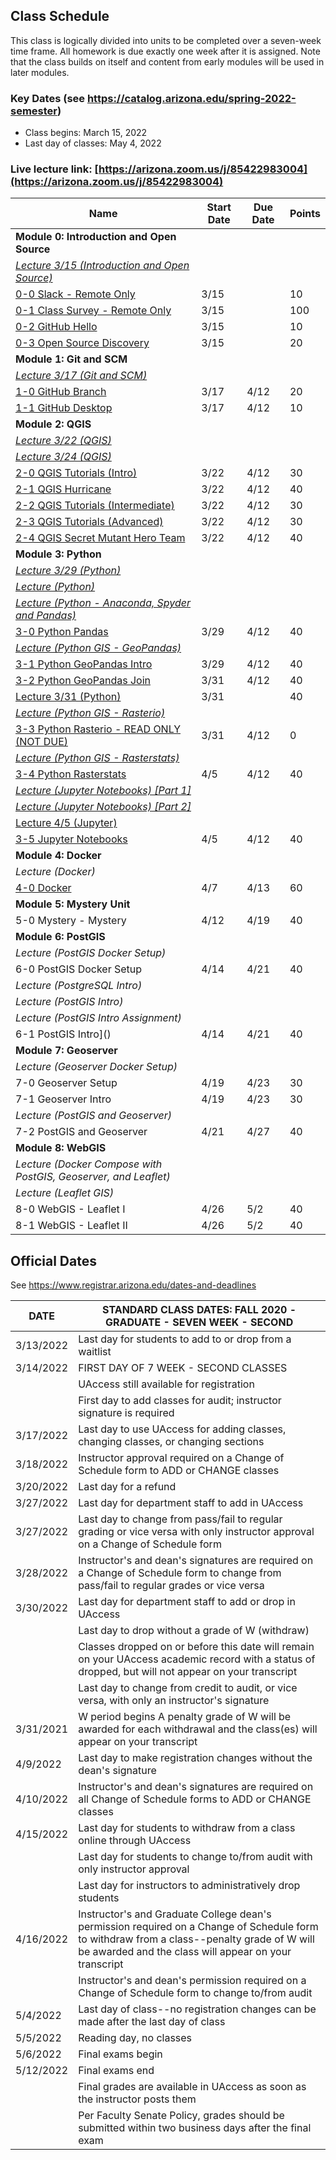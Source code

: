 
## Class Schedule

This class is logically divided into units to be completed over a seven-week time frame. All homework is due exactly one week after it is assigned. Note that the class builds on itself and content from early modules will be used in later modules.

### Key Dates (see https://catalog.arizona.edu/spring-2022-semester)
- Class begins: March 15, 2022
- Last day of classes:  May 4, 2022

### Live lecture link: [https://arizona.zoom.us/j/85422983004](https://arizona.zoom.us/j/85422983004)

|  **Name** | **Start Date** | **Due Date** | **Points** |
| --- | --- | --- | ---  |
|  **Module 0: Introduction and Open Source** |  |  |  |
|  _[Lecture 3/15 (Introduction and Open Source)](https://arizona.zoom.us/rec/play/e9MudBgC-k27zuxMXBYK-9T8kzoNddXl7EglVMJ1Ky7PcHsNz9-8zL3Kkf8dqXiFhT0OeyiIZErQ18mp.f_en9TOmbMIuC6cI)_ |  |  |  |
|  [0-0 Slack - Remote Only](https://classroom.github.com/a/JFJL3_On) | 3/15 | | 10 |
|  [0-1 Class Survey - Remote Only](https://classroom.github.com/a/HLKVnADy) | 3/15 | | 100 |
|  [0-2 GitHub Hello](https://classroom.github.com/a/F91EweWk) | 3/15 | | 10 |
|  [0-3 Open Source Discovery](https://classroom.github.com/a/RzIaaqRM) | 3/15 | | 20 |
|  **Module 1: Git and SCM** |  |  |  |
|  _[Lecture 3/17 (Git and SCM)](https://arizona.hosted.panopto.com/Panopto/Pages/Viewer.aspx?id=780e3e9d-eb34-4987-8354-ae5c00284667)_ |  |  |  |
|  [1-0 GitHub Branch](https://classroom.github.com/a/HV1k3ULZ) | 3/17 | 4/12 | 20 |
|  [1-1 GitHub Desktop](https://classroom.github.com/a/OIaQJYtX) | 3/17 | 4/12 | 10 |
|  **Module 2: QGIS** |  |  |  |
|  _[Lecture 3/22 (QGIS)](https://arizona.hosted.panopto.com/Panopto/Pages/Viewer.aspx?id=02494902-a98b-4538-8534-ae61003ac769)_ |  |  |  |
|  _[Lecture 3/24 (QGIS)](https://arizona.hosted.panopto.com/Panopto/Pages/Viewer.aspx?id=2e596e6a-ff1d-45d7-8606-ae6300269475)_ |  |  |  |
|  [2-0 QGIS Tutorials (Intro)](https://classroom.github.com/a/CB_2ZJPS) | 3/22 |  4/12 | 30 |
|  [2-1 QGIS Hurricane](https://classroom.github.com/a/N08V0q66) | 3/22 |  4/12 | 40 |
|  [2-2 QGIS Tutorials (Intermediate)](https://classroom.github.com/a/-EbJF5Ga) | 3/22 |  4/12 | 30 |
|  [2-3 QGIS Tutorials (Advanced)](https://classroom.github.com/a/EQRXMkIV) | 3/22 | 4/12 | 30 |
|  [2-4 QGIS Secret Mutant Hero Team](https://classroom.github.com/a/8jHl7kOO) | 3/22 | 4/12 | 40 |
|  **Module 3: Python** |  |  |  |
|  _[Lecture 3/29 (Python)](https://arizona.hosted.panopto.com/Panopto/Pages/Viewer.aspx?id=0dd631d5-4022-422c-89c8-ae680036907b)_ |  |  |  |
|  _[Lecture (Python)](https://arizona.hosted.panopto.com/Panopto/Pages/Viewer.aspx?id=83304fba-424f-430f-87e1-adcc00448e6e)_ |  |  |  |
|  _[Lecture (Python - Anaconda, Spyder and Pandas)](https://arizona.hosted.panopto.com/Panopto/Pages/Viewer.aspx?id=724a9842-c1d7-462b-be0c-add4004b113e)_ |  |  |  |
|  [3-0 Python Pandas](https://classroom.github.com/a/_jcebcb-) | 3/29 |  4/12 | 40 |
|  _[Lecture (Python GIS - GeoPandas)](https://arizona.hosted.panopto.com/Panopto/Pages/Viewer.aspx?id=98d80d3b-6c09-4734-b520-add5006228ad)_ |  |  |  |
|  [3-1 Python GeoPandas Intro](https://classroom.github.com/a/sMInJWmS) | 3/29 | 4/12 | 40 |
|  [3-2 Python GeoPandas Join](https://classroom.github.com/a/Dq5IKYPj) | 3/31 |  4/12 | 40 |
|  [Lecture 3/31 (Python)](https://arizona.hosted.panopto.com/Panopto/Pages/Viewer.aspx?id=7b2090b5-65d7-434b-8645-ae6a00329439) | 3/31 |  | 40 |
|  _[Lecture (Python GIS - Rasterio)](https://arizona.hosted.panopto.com/Panopto/Pages/Viewer.aspx?id=9ce148fe-a9c5-4db4-b30a-adda004f64f0)_ |  |  |  |
|  [3-3 Python Rasterio - READ ONLY (NOT DUE)](https://classroom.github.com/a/dEARx1fn) | 3/31 | 4/12 | 0 |
|  _[Lecture (Python GIS - Rasterstats)](https://arizona.hosted.panopto.com/Panopto/Pages/Viewer.aspx?id=f9276c68-2ad1-4d61-81fe-addd00675de5)_ |  |  |  |
|  [3-4 Python Rasterstats](https://classroom.github.com/a/pjrD95yD) | 4/5 | 4/12 | 40 |
|  _[Lecture (Jupyter Notebooks) [Part 1]](https://arizona.hosted.panopto.com/Panopto/Pages/Viewer.aspx?id=83058cd5-b723-44ef-a403-ade000666538)_ |  |  |  |
|  _[Lecture (Jupyter Notebooks) [Part 2]](https://arizona.hosted.panopto.com/Panopto/Pages/Viewer.aspx?id=57680476-c2d8-4d15-813f-ade0006684c0)_ |  |  |  |
|  [Lecture 4/5 (Jupyter)](https://arizona.hosted.panopto.com/Panopto/Pages/Viewer.aspx?id=2df8cbda-437b-4602-9b33-ae6f00464a7e) |  |  |  |
|  [3-5 Jupyter Notebooks](https://classroom.github.com/a/cWn5D9dy) | 4/5 | 4/12 | 40 |
|  **Module 4: Docker** |  |  |  |
|  _Lecture (Docker)_ |  |  |  |
|  [4-0 Docker](https://classroom.github.com/a/v-jRsy7E) | 4/7 | 4/13 | 60 |
|  **Module 5: Mystery Unit** |  |  |  |
|  5-0 Mystery - Mystery | 4/12 |4/19  | 40 |
|  **Module 6: PostGIS** |  |  |  |
|  _Lecture (PostGIS Docker Setup)_ |  |  |  |
|  6-0 PostGIS Docker Setup | 4/14 | 4/21  | 40 |
|  _Lecture (PostgreSQL Intro)_ |  |  |  |
|  _Lecture (PostGIS Intro)_ |  |  |  |
|  _Lecture (PostGIS Intro Assignment)_ |  |  |  |
|  6-1 PostGIS Intro]() | 4/14| 4/21 | 40 |
|  **Module 7: Geoserver** |  |  |  |
|  _Lecture (Geoserver Docker Setup)_ |  |  |  |
|  7-0 Geoserver Setup | 4/19 | 4/23 | 30 |
|  7-1 Geoserver Intro | 4/19| 4/23 | 30 |
|  _Lecture (PostGIS and Geoserver)_ |  |  |  |
|  7-2 PostGIS and Geoserver | 4/21| 4/27 | 40 |
|  **Module 8: WebGIS** |  |  |  |
|  _Lecture (Docker Compose with PostGIS, Geoserver, and Leaflet)_ |  |  |  |
|  _Lecture (Leaflet GIS)_ |  |  |  |
|  8-0 WebGIS - Leaflet I | 4/26 | 5/2 | 40 |
|  8-1 WebGIS - Leaflet II | 4/26 | 5/2 | 40 |

## Official Dates
See https://www.registrar.arizona.edu/dates-and-deadlines

|  DATE | STANDARD CLASS DATES: FALL 2020 - GRADUATE - SEVEN WEEK - SECOND |
| --- | --- |
| 3/13/2022	| Last day for students to add to or drop from a waitlist |
| 3/14/2022	| FIRST DAY OF 7 WEEK - SECOND CLASSES |
| | UAccess still available for registration|
| | First day to add classes for audit; instructor signature is required|
| 3/17/2022	|Last day to use UAccess for adding classes, changing classes, or changing sections|
| 3/18/2022	|Instructor approval required on a Change of Schedule form to ADD or CHANGE classes|
| 3/20/2022	|Last day for a refund|
| 3/27/2022	|Last day for department staff to add in UAccess|
| 3/27/2022	|Last day to change from pass/fail to regular grading or vice versa with only instructor approval on a Change of Schedule form|
| 3/28/2022	|Instructor's and dean's signatures are required on a Change of Schedule form to change from pass/fail to regular grades or vice versa
| 3/30/2022 | Last day for department staff to add or drop in UAccess |
| | Last day to drop without a grade of W (withdraw) |
| | Classes dropped on or before this date will remain on your UAccess academic record with a status of dropped, but will not appear on your transcript
| | Last day to change from credit to audit, or vice versa, with only an instructor's signature |
| 3/31/2021 | W period begins A penalty grade of W will be awarded for each withdrawal and the class(es) will appear on your transcript |
| 4/9/2022	|Last day to make registration changes without the dean's signature |
| 4/10/2022	|Instructor's and dean's signatures are required on all Change of Schedule forms to ADD or CHANGE classes|
| 4/15/2022	| Last day for students to withdraw from a class online through UAccess |
| | Last day for students to change to/from audit with only instructor approval|
| | Last day for instructors to administratively drop students|
| 4/16/2022	|Instructor's and Graduate College dean's permission required on a Change of Schedule form to withdraw from a class--penalty grade of W will be awarded and the class will appear on your transcript|
| | Instructor's and dean's permission required on a Change of Schedule form to change to/from audit|
| 5/4/2022	|Last day of class--no registration changes can be made after the last day of class|
| 5/5/2022	|Reading day, no classes|
| 5/6/2022	| Final exams begin|
| 5/12/2022	| Final exams end|
| | Final grades are available in UAccess as soon as the instructor posts them|
| | Per Faculty Senate Policy, grades should be submitted within two business days after the final exam|
